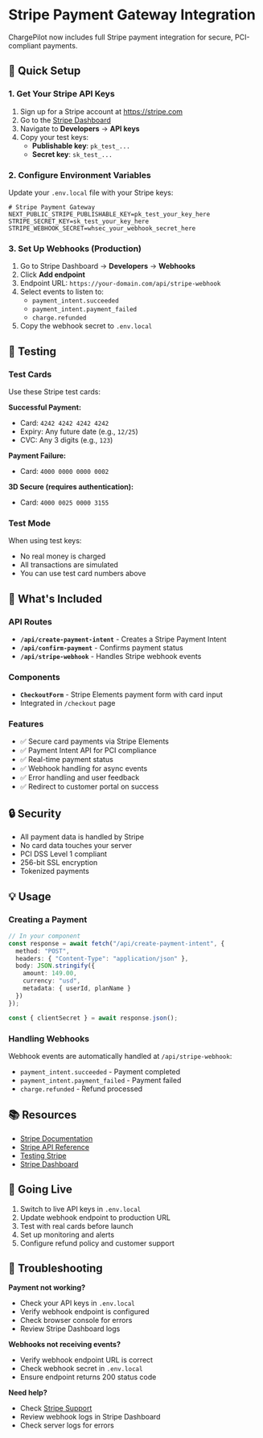# Stripe Payment Gateway Integration

ChargePilot now includes full Stripe payment integration for secure, PCI-compliant payments.

## 🚀 Quick Setup

### 1. Get Your Stripe API Keys

1. Sign up for a Stripe account at https://stripe.com
2. Go to the [Stripe Dashboard](https://dashboard.stripe.com)
3. Navigate to **Developers** → **API keys**
4. Copy your test keys:
   - **Publishable key**: `pk_test_...`
   - **Secret key**: `sk_test_...`

### 2. Configure Environment Variables

Update your `.env.local` file with your Stripe keys:

```env
# Stripe Payment Gateway
NEXT_PUBLIC_STRIPE_PUBLISHABLE_KEY=pk_test_your_key_here
STRIPE_SECRET_KEY=sk_test_your_key_here
STRIPE_WEBHOOK_SECRET=whsec_your_webhook_secret_here
```

### 3. Set Up Webhooks (Production)

1. Go to Stripe Dashboard → **Developers** → **Webhooks**
2. Click **Add endpoint**
3. Endpoint URL: `https://your-domain.com/api/stripe-webhook`
4. Select events to listen to:
   - `payment_intent.succeeded`
   - `payment_intent.payment_failed`
   - `charge.refunded`
5. Copy the webhook secret to `.env.local`

## 🧪 Testing

### Test Cards

Use these Stripe test cards:

**Successful Payment:**
- Card: `4242 4242 4242 4242`
- Expiry: Any future date (e.g., `12/25`)
- CVC: Any 3 digits (e.g., `123`)

**Payment Failure:**
- Card: `4000 0000 0000 0002`

**3D Secure (requires authentication):**
- Card: `4000 0025 0000 3155`

### Test Mode

When using test keys:
- No real money is charged
- All transactions are simulated
- You can use test card numbers above

## 📝 What's Included

### API Routes

- **`/api/create-payment-intent`** - Creates a Stripe Payment Intent
- **`/api/confirm-payment`** - Confirms payment status
- **`/api/stripe-webhook`** - Handles Stripe webhook events

### Components

- **`CheckoutForm`** - Stripe Elements payment form with card input
- Integrated in `/checkout` page

### Features

- ✅ Secure card payments via Stripe Elements
- ✅ Payment Intent API for PCI compliance
- ✅ Real-time payment status
- ✅ Webhook handling for async events
- ✅ Error handling and user feedback
- ✅ Redirect to customer portal on success

## 🔒 Security

- All payment data is handled by Stripe
- No card data touches your server
- PCI DSS Level 1 compliant
- 256-bit SSL encryption
- Tokenized payments

## 💡 Usage

### Creating a Payment

```typescript
// In your component
const response = await fetch("/api/create-payment-intent", {
  method: "POST",
  headers: { "Content-Type": "application/json" },
  body: JSON.stringify({
    amount: 149.00,
    currency: "usd",
    metadata: { userId, planName }
  })
});

const { clientSecret } = await response.json();
```

### Handling Webhooks

Webhook events are automatically handled at `/api/stripe-webhook`:

- `payment_intent.succeeded` - Payment completed
- `payment_intent.payment_failed` - Payment failed
- `charge.refunded` - Refund processed

## 📚 Resources

- [Stripe Documentation](https://stripe.com/docs)
- [Stripe API Reference](https://stripe.com/docs/api)
- [Testing Stripe](https://stripe.com/docs/testing)
- [Stripe Dashboard](https://dashboard.stripe.com)

## 🚀 Going Live

1. Switch to live API keys in `.env.local`
2. Update webhook endpoint to production URL
3. Test with real cards before launch
4. Set up monitoring and alerts
5. Configure refund policy and customer support

## 🐛 Troubleshooting

**Payment not working?**
- Check your API keys in `.env.local`
- Verify webhook endpoint is configured
- Check browser console for errors
- Review Stripe Dashboard logs

**Webhooks not receiving events?**
- Verify webhook endpoint URL is correct
- Check webhook secret in `.env.local`
- Ensure endpoint returns 200 status code

**Need help?**
- Check [Stripe Support](https://support.stripe.com)
- Review webhook logs in Stripe Dashboard
- Check server logs for errors

